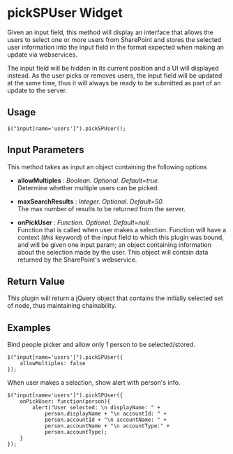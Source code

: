 pickSPUser Widget
=================

Given an input field, this method will display an interface that allows the users to select one or more users from SharePoint and stores the selected user information into the input field in the format expected when making an update via webservices.

The input field will be hidden in its current position and a UI will displayed instead. As the user picks or removes users, the input field will be updated at the same time, thus it will always be ready to be submitted as part of an update to the server.


Usage
-----

    $("input[name='users']").pickSPUser();
    

Input Parameters
----------------

This method takes as input an object containing the following options


-   **allowMultiples**      :   *Boolean. Optional. Default=true.* <br />
                                Determine whether multiple users can be picked.
                                
-   **maxSearchResults**    :   *Integer. Optional. Default=50.* <br />
                                The max number of results to be returned from the
                                server.
                                
-   **onPickUser**          :   *Function. Optional. Default=null.* <br />
                                Function that is called when user makes a selection.
                                Function will have a context (*this* keyword) of the
                                input field to which this plugin was bound, and
                                will be given one input param; an object containing
                                information about the selection made by the user. This
                                object will contain data returned by the SharePoint's
                                webservice.


Return Value
------------

This plugin will return a jQuery object that contains the initially selected set of node, thus maintaining chainability.
 

Examples
--------

Bind people picker and allow only 1 person to be selected/stored.

    $("input[name='users']").pickSPUser({
        allowMultiples: false
    });


When user makes a selection, show alert with person's info.

    $("input[name='users']").pickSPUser({
        onPickUser: function(person){
            alert("User selected: \n displayName: " + 
                person.displayName + "\n accountId: " +
                person.accountId + "\n accountName: " +
                person.accountName + "\n accountType:" +
                person.accountType);
        }
    });

    
